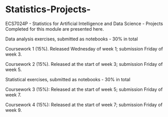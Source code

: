 # Statistics-Projects-
ECS7024P - Statistics for Artificial Intelligence and Data Science - Projects Completed for this module are presented here.

Data analysis exercises, submitted as notebooks - 30% in total

Coursework 1 (15%). Released Wednesday of week 1; submission Friday of week 3.

Coursework 2 (15%). Released at the start of week 3; submission Friday of week 5.

Statistical exercises, submitted as notebooks - 30% in total

Coursework 3 (15%): Released at the start of week 5; submission Friday of week 7.

Coursework 4 (15%): Released at the start of week 7; submission Friday of week 9.

